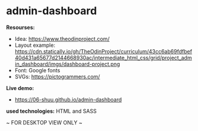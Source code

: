 # admin-dashboard

**Resourses:** 
 - Idea: https://www.theodinproject.com/
- Layout example: https://cdn.statically.io/gh/TheOdinProject/curriculum/43cc6ab69fdfbef40d431a65677d2144668930ac/intermediate_html_css/grid/project_admin_dashboard/imgs/dashboard-project.png
- Font: Google fonts
- SVGs: https://pictogrammers.com/

**Live demo:** 
- https://06-shuu.github.io/admin-dashboard

**used technologies:**
HTML and SASS

~ FOR DESKTOP VIEW ONLY ~
